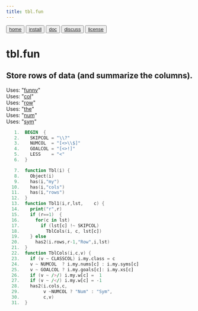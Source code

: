 ```yaml
---
title: tbl.fun
---
```


<button class="button button1"><a href="/fun/index">home</a></button>   <button class="button button2"><a href="/fun/INSTALL">install</a></button>   <button class="button button1"><a href="/fun/ABOUT">doc</a></button>   <button class="button button2"><a href="http://github.com/timm/fun/issues">discuss</a></button>    <button class="button button1"><a href="/fun/LICENSE">license</a></button> <br>



# tbl.fun


## Store rows of data (and summarize the columns).

Uses:  "[funny](funny)"<br>
Uses:  "[col](col)"<br>
Uses:  "[row](row)"<br>
Uses:  "[the](the)"<br>
Uses:  "[num](num)"<br>
Uses:  "[sym](sym)"<br>

```awk
   1.  BEGIN  {
   2.    SKIPCOL = "\\?"
   3.    NUMCOL  = "[<>\\$]"
   4.    GOALCOL = "[<>!]"
   5.    LESS    = "<"
   6.  }
```

```awk
   7.  function Tbl(i) { 
   8.    Object(i)
   9.    has(i,"my")
  10.    has(i,"cols")
  11.    has(i,"rows") 
  12.  }
  13.  function Tbl1(i,r,lst,    c) {
  14.    print("r",r)
  15.    if (r==1)  {
  16.      for(c in lst)
  17.        if (lst[c] !~ SKIPCOL) 
  18.          TblCols(i, c, lst[c])
  19.    } else  
  20.      has2(i.rows,r-1,"Row",i,lst)  
  21.  }
  22.  function TblCols(i,c,v) {
  23.    if (v ~ CLASSCOL) i.my.class = c
  24.    v ~ NUMCOL  ? i.my.nums[c] : i.my.syms[c]
  25.    v ~ GOALCOL ? i.my.goals[c]: i.my.xs[c]
  26.    if (v ~ />/) i.my.w[c] =  1
  27.    if (v ~ /</) i.my.w[c] = -1
  28.    has2(i.cols,c,
  29.         v ~NUMCOL ? "Num" : "Sym",
  30.         c,v) 
  31.  }
```


